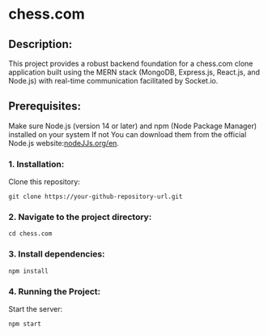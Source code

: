 # chess.com
## Description:
This project provides a robust backend foundation for a chess.com clone application built using the MERN stack (MongoDB, Express.js, React.js, and Node.js) with real-time communication facilitated by Socket.io.

## Prerequisites:
Make sure Node.js (version 14 or later) and npm (Node Package Manager) installed on your system If not You can download them from the official Node.js website:[nodeJJs.org/en](https://nodejs.org/en).

### 1. Installation:
Clone this repository:
```
git clone https://your-github-repository-url.git

```

### 2. Navigate to the project directory:
```
cd chess.com
```

### 3. Install dependencies:
```
npm install
```

### 4. Running the Project:

Start the server:

```
npm start
```



